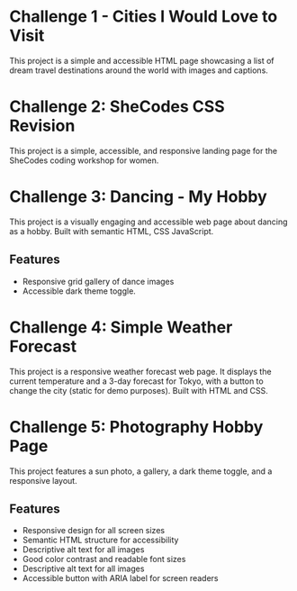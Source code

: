 # Challenge 1 - Cities I Would Love to Visit

This project is a simple and accessible HTML page showcasing a list of dream travel destinations around the world with images and captions.

# Challenge 2: SheCodes CSS Revision

This project is a simple, accessible, and responsive landing page for the SheCodes coding workshop for women.

# Challenge 3: Dancing - My Hobby

This project is a visually engaging and accessible web page about dancing as a hobby. Built with semantic HTML, CSS JavaScript.

## Features

- Responsive grid gallery of dance images
- Accessible dark theme toggle.

# Challenge 4: Simple Weather Forecast

This project is a responsive weather forecast web page. It displays the current temperature and a 3-day forecast for Tokyo, with a button to change the city (static for demo purposes). Built with HTML and CSS.

# Challenge 5: Photography Hobby Page

This project features a sun photo, a gallery, a dark theme toggle, and a responsive layout.

## Features

- Responsive design for all screen sizes
- Semantic HTML structure for accessibility
- Descriptive alt text for all images
- Good color contrast and readable font sizes
- Descriptive alt text for all images
- Accessible button with ARIA label for screen readers